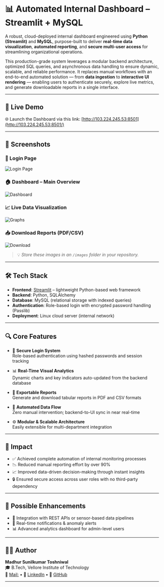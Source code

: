 # 📊 Automated Internal Dashboard – Streamlit + MySQL

A robust, cloud-deployed internal dashboard engineered using **Python (Streamlit)** and **MySQL**, purpose-built to deliver **real-time data visualization**, **automated reporting**, and **secure multi-user access** for streamlining organizational operations.

This production-grade system leverages a modular backend architecture, optimized SQL queries, and asynchronous data handling to ensure dynamic, scalable, and reliable performance. It replaces manual workflows with an end-to-end automated solution — from **data ingestion** to **interactive UI rendering** — enabling users to authenticate securely, explore live metrics, and generate downloadable reports in a single interface.

---

## 🚀 Live Demo

🌐 Launch the Dashboard via this link: [http://103.224.245.53:8501](http://103.224.245.53:8501/)

---

## 📸 Screenshots

### 🔐 Login Page
![Login Page](dashboard1.png)

### 🏠 Dashboard – Main Overview
![Dashboard](images/dashboard_home.png)

### 📈 Live Data Visualization
![Graphs](images/dashboard_graphs.png)

### 📥 Download Reports (PDF/CSV)
![Download](images/download_report.png)

> 💡 _Store these images in an `/images` folder in your repository._

---

## 🛠️ Tech Stack

- **Frontend**: [Streamlit](https://streamlit.io/) – lightweight Python-based web framework
- **Backend**: Python, SQLAlchemy
- **Database**: MySQL (relational storage with indexed queries)
- **Authentication**: Role-based login with encrypted password handling (Passlib)
- **Deployment**: Linux cloud server (internal network)

---

## 🔍 Core Features

- 🔐 **Secure Login System**  
  Role-based authentication using hashed passwords and session tracking

- 📊 **Real-Time Visual Analytics**  
  Dynamic charts and key indicators auto-updated from the backend database

- 📂 **Exportable Reports**  
  Generate and download tabular reports in PDF and CSV formats

- 🔄 **Automated Data Flow**  
  Zero manual intervention; backend-to-UI sync in near real-time

- ⚙️ **Modular & Scalable Architecture**  
  Easily extensible for multi-department integration

---

## 🌟 Impact

- ✅ Achieved complete automation of internal monitoring processes
- 📉 Reduced manual reporting effort by over 90%
- 📈 Improved data-driven decision-making through instant insights
- 🔒 Ensured secure access across user roles with no third-party dependency

---

## 🧩 Possible Enhancements

- 📡 Integration with REST APIs or sensor-based data pipelines
- 🔔 Real-time notifications & anomaly alerts
- 📊 Advanced analytics dashboard for admin-level users

---

## 👨‍💻 Author

**Madhur Sunilkumar Toshniwal**  
🎓 B.Tech, Vellore Institute of Technology  
📧 [Mail:](mailto:madhurtoshniwal03@gmail.com) • 🔗 [LinkedIn](https://linkedin.com/in/madhur-toshniwal
) • 🐙 [GitHub](https://github.com/MadhurToshniwal)

---

